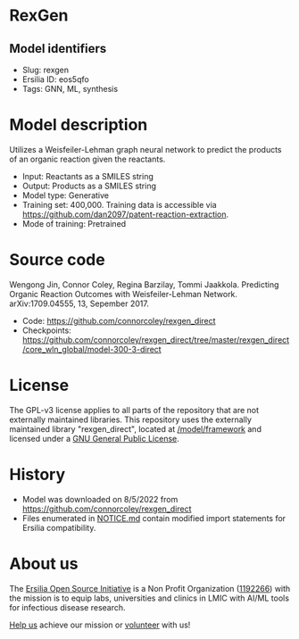 # RexGen
## Model identifiers
- Slug: rexgen
- Ersilia ID: eos5qfo
- Tags: GNN, ML, synthesis

# Model description
Utilizes a Weisfeiler-Lehman graph neural network to predict the products of an organic reaction given the reactants. 
- Input: Reactants as a SMILES string
- Output: Products as a SMILES string
- Model type: Generative
- Training set: 400,000. Training data is accessible via https://github.com/dan2097/patent-reaction-extraction.
- Mode of training: Pretrained

# Source code
Wengong Jin, Connor Coley, Regina Barzilay, Tommi Jaakkola. Predicting Organic Reaction Outcomes with Weisfeiler-Lehman Network. arXiv:1709.04555, 13, Sepember 2017. 	

- Code: https://github.com/connorcoley/rexgen_direct
- Checkpoints: https://github.com/connorcoley/rexgen_direct/tree/master/rexgen_direct/core_wln_global/model-300-3-direct

# License
The GPL-v3 license applies to all parts of the repository that are not externally maintained libraries. This repository uses the externally maintained library "rexgen_direct", located at [/model/framework](https://github.com/ersilia-os/eos5qfo/tree/main/model/framework/rexgen_direct) and licensed under a [GNU General Public License](https://github.com/ersilia-os/eos5qfo/blob/main/model/framework/rexgen_direct/LICENSE).

# History 
- Model was downloaded on 8/5/2022 from https://github.com/connorcoley/rexgen_direct
- Files enumerated in [NOTICE.md]() contain modified import statements for Ersilia compatibility.

# About us
The [Ersilia Open Source Initiative](https://ersilia.io) is a Non Profit Organization ([1192266](https://register-of-charities.charitycommission.gov.uk/charity-search/-/charity-details/5170657/full-print)) with the mission is to equip labs, universities and clinics in LMIC with AI/ML tools for infectious disease research.

[Help us](https://www.ersilia.io/donate) achieve our mission or [volunteer](https://www.ersilia.io/volunteer) with us!
